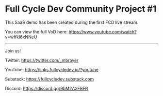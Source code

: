 # Full Cycle Dev Community Project #1

This SaaS demo has been created during the first FCD live stream. 

You can view the full VoD here: https://www.youtube.com/watch?v=wffkI6xNNeU

---

Join us!

Twitter: https://twitter.com/_mbrayer

YouTube: https://links.fullcycledev.io/?youtube

Substack: https://fullcycledev.substack.com

Discord: https://discord.gg/9bM2A2FBFR
